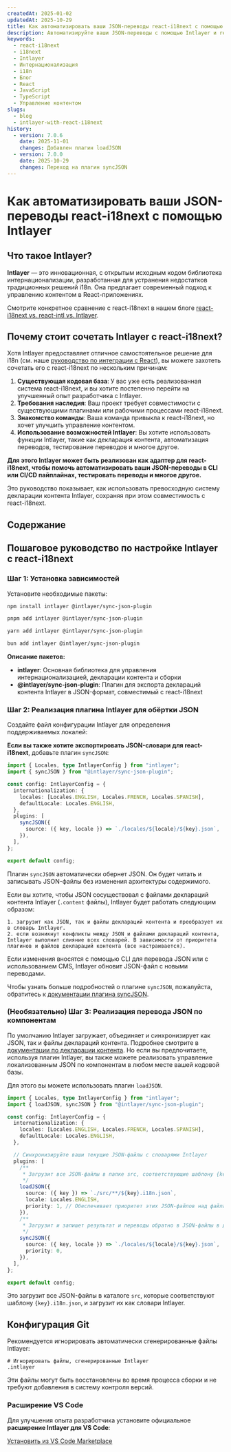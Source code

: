 ```yaml
---
createdAt: 2025-01-02
updatedAt: 2025-10-29
title: Как автоматизировать ваши JSON-переводы react-i18next с помощью Intlayer
description: Автоматизируйте ваши JSON-переводы с помощью Intlayer и react-i18next для улучшенной интернационализации в React-приложениях.
keywords:
  - react-i18next
  - i18next
  - Intlayer
  - Интернационализация
  - i18n
  - Блог
  - React
  - JavaScript
  - TypeScript
  - Управление контентом
slugs:
  - blog
  - intlayer-with-react-i18next
history:
  - version: 7.0.6
    date: 2025-11-01
    changes: Добавлен плагин loadJSON
  - version: 7.0.0
    date: 2025-10-29
    changes: Переход на плагин syncJSON
---
```


# Как автоматизировать ваши JSON-переводы react-i18next с помощью Intlayer

## Что такое Intlayer?

**Intlayer** — это инновационная, с открытым исходным кодом библиотека интернационализации, разработанная для устранения недостатков традиционных решений i18n. Она предлагает современный подход к управлению контентом в React-приложениях.

Смотрите конкретное сравнение с react-i18next в нашем блоге [react-i18next vs. react-intl vs. Intlayer](https://github.com/aymericzip/intlayer/blob/main/docs/blog/ru/react-i18next_vs_react-intl_vs_intlayer.md).

## Почему стоит сочетать Intlayer с react-i18next?

Хотя Intlayer предоставляет отличное самостоятельное решение для i18n (см. наше [руководство по интеграции с React](https://github.com/aymericzip/intlayer/blob/main/docs/docs/ru/intlayer_with_vite+react.md)), вы можете захотеть сочетать его с react-i18next по нескольким причинам:

1. **Существующая кодовая база**: У вас уже есть реализованная система react-i18next, и вы хотите постепенно перейти на улучшенный опыт разработчика с Intlayer.
2. **Требования наследия**: Ваш проект требует совместимости с существующими плагинами или рабочими процессами react-i18next.
3. **Знакомство команды**: Ваша команда привыкла к react-i18next, но хочет улучшить управление контентом.
4. **Использование возможностей Intlayer**: Вы хотите использовать функции Intlayer, такие как декларация контента, автоматизация переводов, тестирование переводов и многое другое.

**Для этого Intlayer может быть реализован как адаптер для react-i18next, чтобы помочь автоматизировать ваши JSON-переводы в CLI или CI/CD пайплайнах, тестировать переводы и многое другое.**

Это руководство показывает, как использовать превосходную систему декларации контента Intlayer, сохраняя при этом совместимость с react-i18next.

## Содержание

<TOC/>

## Пошаговое руководство по настройке Intlayer с react-i18next

### Шаг 1: Установка зависимостей

Установите необходимые пакеты:

```bash packageManager="npm"
npm install intlayer @intlayer/sync-json-plugin
```

```bash packageManager="pnpm"
pnpm add intlayer @intlayer/sync-json-plugin
```

```bash packageManager="yarn"
yarn add intlayer @intlayer/sync-json-plugin
```

```bash packageManager="bun"
bun add intlayer @intlayer/sync-json-plugin
```

**Описание пакетов:**

- **intlayer**: Основная библиотека для управления интернационализацией, декларации контента и сборки
- **@intlayer/sync-json-plugin**: Плагин для экспорта деклараций контента Intlayer в JSON-формат, совместимый с react-i18next

### Шаг 2: Реализация плагина Intlayer для обёртки JSON

Создайте файл конфигурации Intlayer для определения поддерживаемых локалей:

**Если вы также хотите экспортировать JSON-словари для react-i18next**, добавьте плагин `syncJSON`:

```typescript fileName="intlayer.config.ts"
import { Locales, type IntlayerConfig } from "intlayer";
import { syncJSON } from "@intlayer/sync-json-plugin";

const config: IntlayerConfig = {
  internationalization: {
    locales: [Locales.ENGLISH, Locales.FRENCH, Locales.SPANISH],
    defaultLocale: Locales.ENGLISH,
  },
  plugins: [
    syncJSON({
      source: ({ key, locale }) => `./locales/${locale}/${key}.json`,
    }),
  ],
};

export default config;
```

Плагин `syncJSON` автоматически обернет JSON. Он будет читать и записывать JSON-файлы без изменения архитектуры содержимого.

Если вы хотите, чтобы JSON сосуществовал с файлами деклараций контента Intlayer (`.content` файлы), Intlayer будет работать следующим образом:

    1. загрузит как JSON, так и файлы деклараций контента и преобразует их в словарь Intlayer.
    2. если возникнут конфликты между JSON и файлами деклараций контента, Intlayer выполнит слияние всех словарей. В зависимости от приоритета плагинов и файлов деклараций контента (все настраивается).

Если изменения вносятся с помощью CLI для перевода JSON или с использованием CMS, Intlayer обновит JSON-файл с новыми переводами.

Чтобы узнать больше подробностей о плагине `syncJSON`, пожалуйста, обратитесь к [документации плагина syncJSON](https://github.com/aymericzip/intlayer/blob/main/docs/docs/ru/plugins/sync-json.md).

### (Необязательно) Шаг 3: Реализация перевода JSON по компонентам

По умолчанию Intlayer загружает, объединяет и синхронизирует как JSON, так и файлы деклараций контента. Подробнее смотрите в [документации по декларации контента](https://github.com/aymericzip/intlayer/blob/main/docs/docs/ru/dictionary/content_file.md). Но если вы предпочитаете, используя плагин Intlayer, вы также можете реализовать управление локализованным JSON по компонентам в любом месте вашей кодовой базы.

Для этого вы можете использовать плагин `loadJSON`.

```ts fileName="intlayer.config.ts"
import { Locales, type IntlayerConfig } from "intlayer";
import { loadJSON, syncJSON } from "@intlayer/sync-json-plugin";

const config: IntlayerConfig = {
  internationalization: {
    locales: [Locales.ENGLISH, Locales.FRENCH, Locales.SPANISH],
    defaultLocale: Locales.ENGLISH,
  },

  // Синхронизируйте ваши текущие JSON-файлы с словарями Intlayer
  plugins: [
    /**
     * Загрузит все JSON-файлы в папке src, соответствующие шаблону {key}.i18n.json
     */
    loadJSON({
      source: ({ key }) => `./src/**/${key}.i18n.json`,
      locale: Locales.ENGLISH,
      priority: 1, // Обеспечивает приоритет этих JSON-файлов над файлами в `./locales/en/${key}.json`
    }),
    /**
     * Загрузит и запишет результат и переводы обратно в JSON-файлы в директории locales
     */
    syncJSON({
      source: ({ key, locale }) => `./locales/${locale}/${key}.json`,
      priority: 0,
    }),
  ],
};

export default config;
```

Это загрузит все JSON-файлы в каталоге `src`, которые соответствуют шаблону `{key}.i18n.json`, и загрузит их как словари Intlayer.

## Конфигурация Git

Рекомендуется игнорировать автоматически сгенерированные файлы Intlayer:

```plaintext fileName=".gitignore"
# Игнорировать файлы, сгенерированные Intlayer
.intlayer
```

Эти файлы могут быть восстановлены во время процесса сборки и не требуют добавления в систему контроля версий.

### Расширение VS Code

Для улучшения опыта разработчика установите официальное **расширение Intlayer для VS Code**:

[Установить из VS Code Marketplace](https://marketplace.visualstudio.com/items?itemName=intlayer.intlayer-vs-code-extension)
